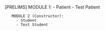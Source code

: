 

[PRELIMS]
       MODULE 1:
         - Patient
         - Test Patient
       
       MODULE 2 (Constructor):
         - Student
         - Test Student
